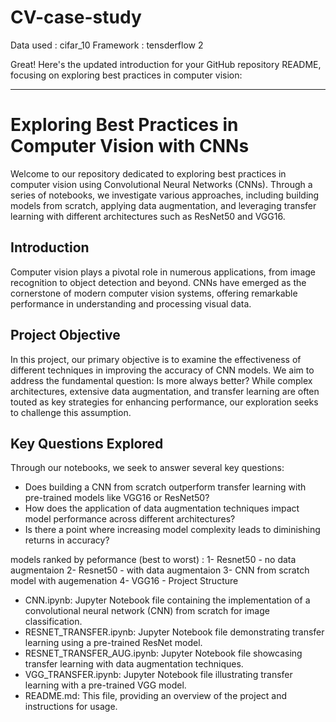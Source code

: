 ﻿# CV-case-study
 
Data used : cifar_10
Framework : tensderflow 2

Great! Here's the updated introduction for your GitHub repository README, focusing on exploring best practices in computer vision:

---

# Exploring Best Practices in Computer Vision with CNNs

Welcome to our repository dedicated to exploring best practices in computer vision using Convolutional Neural Networks (CNNs). Through a series of notebooks, we investigate various approaches, including building models from scratch, applying data augmentation, and leveraging transfer learning with different architectures such as ResNet50 and VGG16.

## Introduction

Computer vision plays a pivotal role in numerous applications, from image recognition to object detection and beyond. CNNs have emerged as the cornerstone of modern computer vision systems, offering remarkable performance in understanding and processing visual data.

## Project Objective

In this project, our primary objective is to examine the effectiveness of different techniques in improving the accuracy of CNN models. We aim to address the fundamental question: Is more always better? While complex architectures, extensive data augmentation, and transfer learning are often touted as key strategies for enhancing performance, our exploration seeks to challenge this assumption.

## Key Questions Explored

Through our notebooks, we seek to answer several key questions:

- Does building a CNN from scratch outperform transfer learning with pre-trained models like VGG16 or ResNet50?
- How does the application of data augmentation techniques impact model performance across different architectures?
- Is there a point where increasing model complexity leads to diminishing returns in accuracy?

models ranked by peformance (best to worst) : 
1- Resnet50 - no data augmentaion 
2- Resnet50 - with data augmentaion
3- CNN from scratch model with augemenation 
4- VGG16 - 
Project Structure

* CNN.ipynb: Jupyter Notebook file containing the implementation of a convolutional neural network (CNN) from scratch for image classification.
* RESNET_TRANSFER.ipynb: Jupyter Notebook file demonstrating transfer learning using a pre-trained ResNet model.
* RESNET_TRANSFER_AUG.ipynb: Jupyter Notebook file showcasing transfer learning with data augmentation techniques.
* VGG_TRANSFER.ipynb: Jupyter Notebook file illustrating transfer learning with a pre-trained VGG model.
* README.md: This file, providing an overview of the project and instructions for usage.
